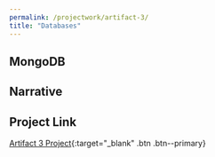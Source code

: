 ```yaml
---
permalink: /projectwork/artifact-3/
title: "Databases"
---
```

## MongoDB

## Narrative



## Project Link
[Artifact 3 Project](https://github.com/leeyates71/leeyates71.github.io/tree/master/_projectwork/mongodb){:target="_blank" .btn .btn--primary}
